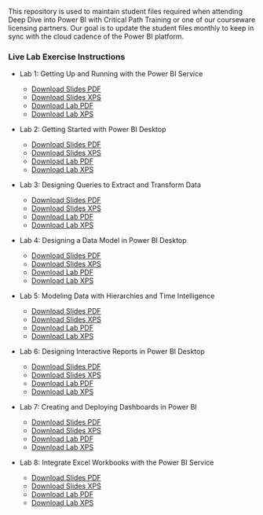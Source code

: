 This repository is used to maintain student files required when attending Deep Dive into Power BI with Critical Path Training or one of our courseware licensing partners. Our goal is to update the student files monthly to keep in sync with the cloud cadence of the Power BI platform.

### Live Lab Exercise Instructions

- Lab 1: Getting Up and Running with the Power BI Service
  - [Download Slides PDF](https://github.com/CriticalPathTraining/DDPBI/raw/master/Student/Modules/01_IntroToPowerBI/Slides.pdf)
  - [Download Slides XPS](https://github.com/CriticalPathTraining/DDPBI/raw/master/Student/Modules/01_IntroToPowerBI/Slides.xps)
  - [Download Lab PDF](https://github.com/CriticalPathTraining/DDPBI/raw/master/Student/Modules/01_IntroToPowerBI/Lab.pdf)
  - [Download Lab XPS](https://github.com/CriticalPathTraining/DDPBI/raw/master/Student/Modules/01_IntroToPowerBI/Lab.xps)

- Lab 2: Getting Started with Power BI Desktop
  - [Download Slides PDF](https://github.com/CriticalPathTraining/DDPBI/raw/master/Student/Modules/02_PowerBIDesktop/Slides.pdf)
  - [Download Slides XPS](https://github.com/CriticalPathTraining/DDPBI/raw/master/Student/Modules/02_PowerBIDesktop/Slides.xps)
  - [Download Lab PDF](https://github.com/CriticalPathTraining/DDPBI/raw/master/Student/Modules/02_PowerBIDesktop/Lab.pdf)
  - [Download Lab XPS](https://github.com/CriticalPathTraining/DDPBI/raw/master/Student/Modules/02_PowerBIDesktop/Lab.xps)

- Lab 3: Designing Queries to Extract and Transform Data
  - [Download Slides PDF](https://github.com/CriticalPathTraining/DDPBI/raw/master/Student/Modules/03_Queries/Slides.pdf)
  - [Download Slides XPS](https://github.com/CriticalPathTraining/DDPBI/raw/master/Student/Modules/03_Queries/Slides.xps)
  - [Download Lab PDF](https://github.com/CriticalPathTraining/DDPBI/raw/master/Student/Modules/03_Queries/Lab.pdf)
  - [Download Lab XPS](https://github.com/CriticalPathTraining/DDPBI/raw/master/Student/Modules/03_Queries/Lab.xps)

- Lab 4: Designing a Data Model in Power BI Desktop
  - [Download Slides PDF](https://github.com/CriticalPathTraining/DDPBI/raw/master/Student/Modules/04_DataModeling/Slides.pdf)
  - [Download Slides XPS](https://github.com/CriticalPathTraining/DDPBI/raw/master/Student/Modules/04_DataModeling/Slides.xps)
  - [Download Lab PDF](https://github.com/CriticalPathTraining/DDPBI/raw/master/Student/Modules/04_DataModeling/Lab.pdf)
  - [Download Lab XPS](https://github.com/CriticalPathTraining/DDPBI/raw/master/Student/Modules/04_DataModeling/Lab.xps)

- Lab 5: Modeling Data with Hierarchies and Time Intelligence
  - [Download Slides PDF](https://github.com/CriticalPathTraining/DDPBI/raw/master/Student/Modules/05_TimeIntelligence/Slides.pdf)
  - [Download Slides XPS](https://github.com/CriticalPathTraining/DDPBI/raw/master/Student/Modules/05_TimeIntelligence/Slides.xps)
  - [Download Lab PDF](https://github.com/CriticalPathTraining/DDPBI/raw/master/Student/Modules/05_TimeIntelligence/Lab.pdf)
  - [Download Lab XPS](https://github.com/CriticalPathTraining/DDPBI/raw/master/Student/Modules/05_TimeIntelligence/Lab.xps)

- Lab 6: Designing Interactive Reports in Power BI Desktop
  - [Download Slides PDF](https://github.com/CriticalPathTraining/DDPBI/raw/master/Student/Modules/06_Reports/Slides.pdf)
  - [Download Slides XPS](https://github.com/CriticalPathTraining/DDPBI/raw/master/Student/Modules/06_Reports/Slides.xps)
  - [Download Lab PDF](https://github.com/CriticalPathTraining/DDPBI/raw/master/Student/Modules/06_Reports/Lab.pdf)
  - [Download Lab XPS](https://github.com/CriticalPathTraining/DDPBI/raw/master/Student/Modules/06_Reports/Lab.xps)

- Lab 7: Creating and Deploying Dashboards in Power BI
  - [Download Slides PDF](https://github.com/CriticalPathTraining/DDPBI/raw/master/Student/Modules/07_Dashboards/Slides.pdf)
  - [Download Slides XPS](https://github.com/CriticalPathTraining/DDPBI/raw/master/Student/Modules/07_Dashboards/Slides.xps)
  - [Download Lab PDF](https://github.com/CriticalPathTraining/DDPBI/raw/master/Student/Modules/07_Dashboards/Lab.pdf)
  - [Download Lab XPS](https://github.com/CriticalPathTraining/DDPBI/raw/master/Student/Modules/07_Dashboards/Lab.xps)

- Lab 8: Integrate Excel Workbooks with the Power BI Service
  - [Download Slides PDF](https://github.com/CriticalPathTraining/DDPBI/raw/master/Student/Modules/08_Excel/Slides.pdf)
  - [Download Slides XPS](https://github.com/CriticalPathTraining/DDPBI/raw/master/Student/Modules/08_Excel/Slides.xps)
  - [Download Lab PDF](https://github.com/CriticalPathTraining/DDPBI/raw/master/Student/Modules/08_Excel/Lab.pdf)
  - [Download Lab XPS](https://github.com/CriticalPathTraining/DDPBI/raw/master/Student/Modules/08_Excel/Lab.xps)
